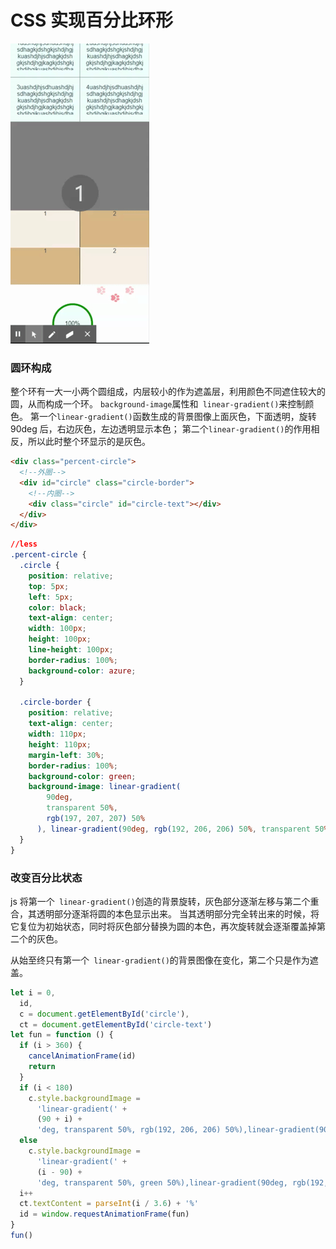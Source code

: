 # CSS 实现百分比环形

![circle.gif](../assets/circle.gif)

### 圆环构成

整个环有一大一小两个圆组成，内层较小的作为遮盖层，利用颜色不同遮住较大的圆，从而构成一个环。
`background-image`属性和` linear-gradient()`来控制颜色。
第一个`linear-gradient()`函数生成的背景图像上面灰色，下面透明，旋转 90deg 后，右边灰色，左边透明显示本色；
第二个`linear-gradient()`的作用相反，所以此时整个环显示的是灰色。

```html
<div class="percent-circle">
  <!--外圈-->
  <div id="circle" class="circle-border">
    <!--内圈-->
    <div class="circle" id="circle-text"></div>
  </div>
</div>
```

```css
//less
.percent-circle {
  .circle {
    position: relative;
    top: 5px;
    left: 5px;
    color: black;
    text-align: center;
    width: 100px;
    height: 100px;
    line-height: 100px;
    border-radius: 100%;
    background-color: azure;
  }

  .circle-border {
    position: relative;
    text-align: center;
    width: 110px;
    height: 110px;
    margin-left: 30%;
    border-radius: 100%;
    background-color: green;
    background-image: linear-gradient(
        90deg,
        transparent 50%,
        rgb(197, 207, 207) 50%
      ), linear-gradient(90deg, rgb(192, 206, 206) 50%, transparent 50%);
  }
}
```

### 改变百分比状态

js 将第一个` linear-gradient()`创造的背景旋转，灰色部分逐渐左移与第二个重合，其透明部分逐渐将圆的本色显示出来。
当其透明部分完全转出来的时候，将它复位为初始状态，同时将灰色部分替换为圆的本色，再次旋转就会逐渐覆盖掉第二个的灰色。

从始至终只有第一个` linear-gradient()`的背景图像在变化，第二个只是作为遮盖。

```js
let i = 0,
  id,
  c = document.getElementById('circle'),
  ct = document.getElementById('circle-text')
let fun = function () {
  if (i > 360) {
    cancelAnimationFrame(id)
    return
  }
  if (i < 180)
    c.style.backgroundImage =
      'linear-gradient(' +
      (90 + i) +
      'deg, transparent 50%, rgb(192, 206, 206) 50%),linear-gradient(90deg, rgb(192, 206, 206) 50%, transparent 50%)'
  else
    c.style.backgroundImage =
      'linear-gradient(' +
      (i - 90) +
      'deg, transparent 50%, green 50%),linear-gradient(90deg, rgb(192, 206, 206) 50%, transparent 50%)'
  i++
  ct.textContent = parseInt(i / 3.6) + '%'
  id = window.requestAnimationFrame(fun)
}
fun()
```
